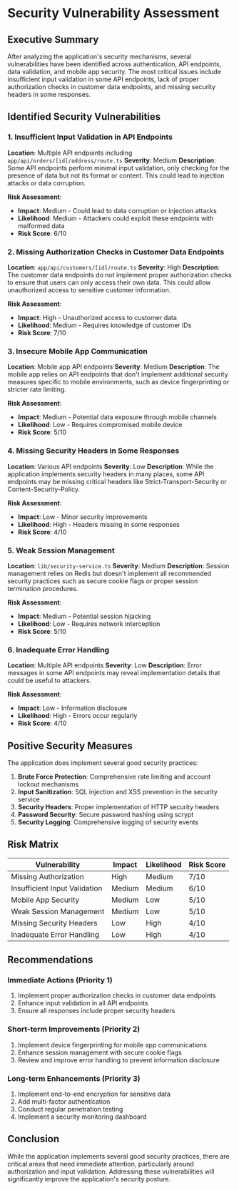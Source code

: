 # Security Vulnerability Assessment

## Executive Summary

After analyzing the application's security mechanisms, several vulnerabilities have been identified across authentication, API endpoints, data validation, and mobile app security. The most critical issues include insufficient input validation in some API endpoints, lack of proper authorization checks in customer data endpoints, and missing security headers in some responses.

## Identified Security Vulnerabilities

### 1. Insufficient Input Validation in API Endpoints

**Location**: Multiple API endpoints including `app/api/orders/[id]/address/route.ts`
**Severity**: Medium
**Description**: Some API endpoints perform minimal input validation, only checking for the presence of data but not its format or content. This could lead to injection attacks or data corruption.

**Risk Assessment**:
- **Impact**: Medium - Could lead to data corruption or injection attacks
- **Likelihood**: Medium - Attackers could exploit these endpoints with malformed data
- **Risk Score**: 6/10

### 2. Missing Authorization Checks in Customer Data Endpoints

**Location**: `app/api/customers/[id]/route.ts`
**Severity**: High
**Description**: The customer data endpoints do not implement proper authorization checks to ensure that users can only access their own data. This could allow unauthorized access to sensitive customer information.

**Risk Assessment**:
- **Impact**: High - Unauthorized access to customer data
- **Likelihood**: Medium - Requires knowledge of customer IDs
- **Risk Score**: 7/10

### 3. Insecure Mobile App Communication

**Location**: Mobile app API endpoints
**Severity**: Medium
**Description**: The mobile app relies on API endpoints that don't implement additional security measures specific to mobile environments, such as device fingerprinting or stricter rate limiting.

**Risk Assessment**:
- **Impact**: Medium - Potential data exposure through mobile channels
- **Likelihood**: Low - Requires compromised mobile device
- **Risk Score**: 5/10

### 4. Missing Security Headers in Some Responses

**Location**: Various API endpoints
**Severity**: Low
**Description**: While the application implements security headers in many places, some API endpoints may be missing critical headers like Strict-Transport-Security or Content-Security-Policy.

**Risk Assessment**:
- **Impact**: Low - Minor security improvements
- **Likelihood**: High - Headers missing in some responses
- **Risk Score**: 4/10

### 5. Weak Session Management

**Location**: `lib/security-service.ts`
**Severity**: Medium
**Description**: Session management relies on Redis but doesn't implement all recommended security practices such as secure cookie flags or proper session termination procedures.

**Risk Assessment**:
- **Impact**: Medium - Potential session hijacking
- **Likelihood**: Low - Requires network interception
- **Risk Score**: 5/10

### 6. Inadequate Error Handling

**Location**: Multiple API endpoints
**Severity**: Low
**Description**: Error messages in some API endpoints may reveal implementation details that could be useful to attackers.

**Risk Assessment**:
- **Impact**: Low - Information disclosure
- **Likelihood**: High - Errors occur regularly
- **Risk Score**: 4/10

## Positive Security Measures

The application does implement several good security practices:

1. **Brute Force Protection**: Comprehensive rate limiting and account lockout mechanisms
2. **Input Sanitization**: SQL injection and XSS prevention in the security service
3. **Security Headers**: Proper implementation of HTTP security headers
4. **Password Security**: Secure password hashing using scrypt
5. **Security Logging**: Comprehensive logging of security events

## Risk Matrix

| Vulnerability | Impact | Likelihood | Risk Score |
|---------------|--------|------------|------------|
| Missing Authorization | High | Medium | 7/10 |
| Insufficient Input Validation | Medium | Medium | 6/10 |
| Mobile App Security | Medium | Low | 5/10 |
| Weak Session Management | Medium | Low | 5/10 |
| Missing Security Headers | Low | High | 4/10 |
| Inadequate Error Handling | Low | High | 4/10 |

## Recommendations

### Immediate Actions (Priority 1)
1. Implement proper authorization checks in customer data endpoints
2. Enhance input validation in all API endpoints
3. Ensure all responses include proper security headers

### Short-term Improvements (Priority 2)
1. Implement device fingerprinting for mobile app communications
2. Enhance session management with secure cookie flags
3. Review and improve error handling to prevent information disclosure

### Long-term Enhancements (Priority 3)
1. Implement end-to-end encryption for sensitive data
2. Add multi-factor authentication
3. Conduct regular penetration testing
4. Implement a security monitoring dashboard

## Conclusion

While the application implements several good security practices, there are critical areas that need immediate attention, particularly around authorization and input validation. Addressing these vulnerabilities will significantly improve the application's security posture.
